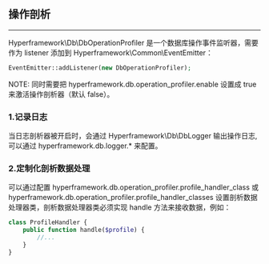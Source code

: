 ## 操作剖析

---

Hyperframework\Db\DbOperationProfiler 是一个数据库操作事件监听器，需要作为 listener 添加到 Hyperframework\Common\EventEmitter：

```php
EventEmitter::addListener(new DbOperationProfiler);
```
NOTE: 同时需要把 hyperframework.db.operation_profiler.enable 设置成 true 来激活操作剖析器（默认 false）。

### 1.记录日志
当日志剖析器被开启时，会通过 Hyperframework\Db\DbLogger 输出操作日志, 可以通过 hyperframework.db.logger.* 来配置。

### 2.定制化剖析数据处理
可以通过配置 hyperframework.db.operation_profiler.profile_handler_class 或 hyperframework.db.operation_profiler.profile_handler_classes 设置剖析数据处理器类，剖析数据处理器类必须实现 handle 方法来接收数据，例如：
```php
class ProfileHandler {
    public function handle($profile) {
        //...
    }
}
```
